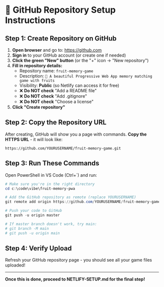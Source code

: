 # 🚀 GitHub Repository Setup Instructions

## Step 1: Create Repository on GitHub

1. **Open browser** and go to: https://github.com
2. **Sign in** to your GitHub account (or create one if needed)
3. **Click the green "New" button** (or the "+" icon → "New repository")
4. **Fill in repository details:**
   - Repository name: `fruit-memory-game`
   - Description: `🍎 A beautiful Progressive Web App memory matching game with fruits`
   - Visibility: **Public** (so Netlify can access it for free)
   - ❌ **Do NOT check** "Add a README file"
   - ❌ **Do NOT check** "Add .gitignore"
   - ❌ **Do NOT check** "Choose a license"
5. **Click "Create repository"**

## Step 2: Copy the Repository URL
After creating, GitHub will show you a page with commands. 
**Copy the HTTPS URL** - it will look like:
```
https://github.com/YOURUSERNAME/fruit-memory-game.git
```

## Step 3: Run These Commands
Open PowerShell in VS Code (Ctrl+`) and run:

```powershell
# Make sure you're in the right directory
cd c:\code\vibe\fruit-memory-pwa

# Add the GitHub repository as remote (replace YOURUSERNAME)
git remote add origin https://github.com/YOURUSERNAME/fruit-memory-game.git

# Push your code to GitHub
git push -u origin master

# If master branch doesn't work, try main:
# git branch -M main
# git push -u origin main
```

## Step 4: Verify Upload
Refresh your GitHub repository page - you should see all your game files uploaded!

---

**Once this is done, proceed to NETLIFY-SETUP.md for the final step!**
